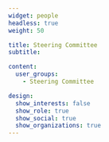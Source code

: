 ```yaml
---
widget: people
headless: true
weight: 50

title: Steering Committee
subtitle:

content:
  user_groups:
    - Steering Committee

design:
  show_interests: false
  show_role: true
  show_social: true
  show_organizations: true
---
```

